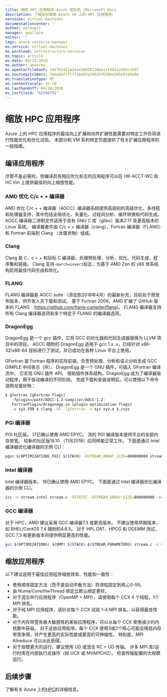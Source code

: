 ```yaml
---
title: 缩放 HPC 应用程序-Azure 虚拟机 |Microsoft Docs
description: 了解如何缩放 Azure Vm 上的 HPC 应用程序。
services: virtual-machines
documentationcenter: ''
author: vermagit
manager: gwallace
editor: ''
tags: azure-resource-manager
ms.service: virtual-machines
ms.workload: infrastructure-services
ms.topic: article
ms.date: 05/15/2019
ms.author: amverma
ms.openlocfilehash: 1de7b1412a242e1b658128ba11f482a2d9dc3107
ms.sourcegitcommit: 3abadafcff7f28a83a3462b7630ee3d1e3189a0e
ms.translationtype: MT
ms.contentlocale: zh-CN
ms.lasthandoff: 04/30/2020
ms.locfileid: "82594791"
---
```

# <a name="scaling-hpc-applications"></a>缩放 HPC 应用程序

Azure 上的 HPC 应用程序的最佳向上扩展和向外扩展性能需要对特定工作负荷进行性能优化和优化试验。 本部分和 VM 系列特定页面提供了有关扩展应用程序的一般指南。

## <a name="compiling-applications"></a>编译应用程序

尽管不是必需的，但编译具有相应优化标志的应用程序可以在 HB-ACCT-WC 和 HC Vm 上提供最佳的向上缩放性能。

### <a name="amd-optimizing-cc-compiler"></a>AMD 优化 C/c + + 编译器

AMD 优化 C/c + + 编译器（AOCC）编译器系统提供高级别的高级优化、多线程和处理器支持，其中包括全局优化、矢量化、过程间分析、循环转换和代码生成。 AOCC 编译器二进制文件适用于具有 GNU C 库（glibc）版本2.17 及更高版本的 Linux 系统。 编译器套件由 C/c + + 编译器（clang）、Fortran 编译器（FLANG）和 Fortran 前端到 Clang （龙蛋状物）组成。

### <a name="clang"></a>Clang

Clang 是 C、c + + 和目标 C 编译器，处理预处理、分析、优化、代码生成、程序集和链接。 Clang 支持`-march=znver1`标志，为基于 AMD Zen 的 x86 体系结构启用最佳代码生成和优化。

### <a name="flang"></a>FLANG

FLANG 编译器是 AOCC suite （添加到2018年4月）的最新补充，目前处于预发布版本，供开发人员下载和测试。 基于 Fortran 2008，AMD 扩展了 GitHub 版本的 FLANG （https://github.com/flang-compiler/flang)。 FLANG 编译器支持所有 Clang 编译器选项和多个特定于 FLANG 的编译器选项。

### <a name="dragonegg"></a>DragonEgg

DragonEgg 是一个 gcc 插件，它将 GCC 的优化器和代码生成器替换为 LLVM 项目中的项目。 AOCC 随附的 DragonEgg 适用于 gcc 1.x. x，已经针对 x86-32/x86-64 目标进行了测试，并已成功在各种 Linux 平台上使用。

GFortran 是 Fortran 程序的实际前端，负责预处理、分析和语义分析生成 GCC GIMPLE 中间表示（IR）。 DragonEgg 是一个 GNU 插件，可插入 GFortran 编译流中。 它实现 GNU 插件 API。 借助插件体系结构，DragonEgg 成为了编译器驱动程序，用于驱动编译的不同阶段。  完成下载和安装说明后，可以使用以下命令调用龙蛋状物： 

```bash
$ gfortran [gFortran flags] 
   -fplugin=/path/AOCC-1.2-Compiler/AOCC-1.2-     
   FortranPlugin/dragonegg.so [plugin optimization flags]     
   -c xyz.f90 $ clang -O3 -lgfortran -o xyz xyz.o $./xyz
```
   
### <a name="pgi-compiler"></a>PGI 编译器
PGI 社区版。 17已确认使用 AMD EPYC。 流的 PGI 编译版本提供平台的全部内存带宽。 较新的社区版18.10 （11月2018）应同样能正常工作。 下面是通过 Intel 编译器优化编译器的示例 CLI：

```bash
pgcc $(OPTIMIZATIONS_PGI) $(STACK) -DSTREAM_ARRAY_SIZE=800000000 stream.c -o stream.pgi
```

### <a name="intel-compiler"></a>Intel 编译器
Intel 编译器版本。 18已确认使用 AMD EPYC。 下面是通过 Intel 编译器优化编译器的示例 CLI。

```bash
icc -o stream.intel stream.c -DSTATIC -DSTREAM_ARRAY_SIZE=800000000 -mcmodel=large -shared-intel -Ofast –qopenmp
```

### <a name="gcc-compiler"></a>GCC 编译器 
对于 HPC，AMD 建议采用 GCC 编译器7.3 或更高版本。 不建议使用早期版本，如 RHEL/CentOS 7.4 随附的4.8.5。 对于 HPL.DAT、HPCG 和 DGEMM 测试，GCC 7.3 和更新版本将提供明显更高的性能。

```bash
gcc $(OPTIMIZATIONS) $(OMP) $(STACK) $(STREAM_PARAMETERS) stream.c -o stream.gcc
```

## <a name="scaling-applications"></a>缩放应用程序 

以下建议适用于最佳应用程序缩放效率、性能和一致性：

* 使用顺序固定方法（而不是自动平衡方法）将进程固定到核心0-59。 
* 由 Numa/Core/HwThread 绑定比默认绑定更好。
* 对于混合并行应用程序（OpenMP + MPI），请使用每个 CCX 4 个线程，1个 MPI 排名。
* 对于纯 MPI 应用程序，请针对每个 CCX 试验 1-4 MPI 排名，以获得最佳性能。
* 对于内存带宽有极大敏感性的某些应用程序，可以从每个 CCX 使用减少的内核数中获益。 对于这些应用程序，每个 CCX 使用3或2个核心可能会降低内存带宽争用，并产生更高的实际性能或更高的可伸缩性。 特别是，MPI Allreduce 可以从此获得。
* 对于规模更大的运行，建议使用 UD 或混合 RC + UD 传输。 许多 MPI 库/运行时库在内部执行此操作（如 UCX 或 MVAPICH2）。 检查传输配置的大规模运行。

## <a name="next-steps"></a>后续步骤

了解有关 Azure 上的[HPC](https://docs.microsoft.com/azure/architecture/topics/high-performance-computing/)的详细信息。
